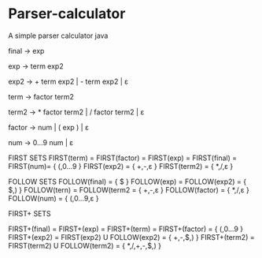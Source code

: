 # Parser-calculator
A simple parser calculator java

final -> exp

exp   -> term exp2

exp2  -> + term exp2
        | - term exp2
        | ε

term  -> factor term2

term2 -> * factor term2
        | / factor term2
        | ε

factor -> num
        | ( exp )
        | ε

num   -> 0...9 num
	      | ε




FIRST SETS
FIRST(term) = FIRST(factor) = FIRST(exp) = FIRST(final) = FIRST(num)= { (,0...9 }
FIRST(exp2) = { +,-,ε }
FIRST(term2) = { *,/,ε }


FOLLOW SETS
FOLLOW(final) = { $ }
FOLLOW(exp) = FOLLOW(exp2) = { $,) }
FOLLOW(tern) = FOLLOW(term2 = { +,-,ε }
FOLLOW(factor) = { *,/,ε }
FOLLOW(num) = { (,0...9,ε }

FIRST+ SETS

FIRST+(final) = FIRST+(exp) = FIRST+(term) = FIRST+(factor) = { (,0...9 }
FIRST+(exp2) = FIRST(exp2) U FOLLOW(exp2) = { +,-,$,) }
FIRST+(term2) = FIRST(term2) U FOLLOW(term2) = { *,/,+,-,$,) }
